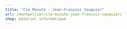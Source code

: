 ```yaml
---
title: "Clé Minute - Jean-François Vauquier"
url: /montpellier/cle-minute-jean-francois-vauquier/
shop: matériel informatique
---
```

